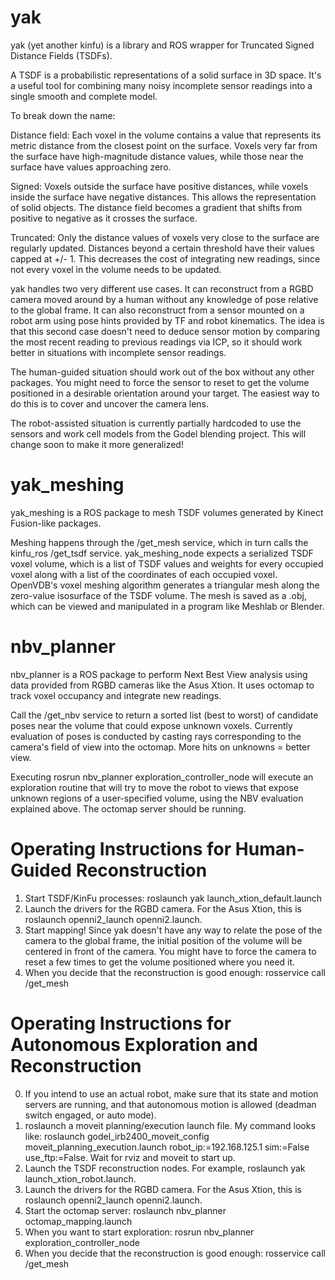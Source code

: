 # yak

yak (yet another kinfu) is a library and ROS wrapper for Truncated Signed Distance Fields (TSDFs).

A TSDF is a probabilistic representations of a solid surface in 3D space. It's a useful tool for combining many noisy incomplete sensor readings into a single smooth and complete model.

To break down the name:

Distance field: Each voxel in the volume contains a value that represents its metric distance from the closest point on the surface. Voxels very far from the surface have high-magnitude distance values, while those near the surface have values approaching zero.

Signed: Voxels outside the surface have positive distances, while voxels inside the surface have negative distances. This allows the representation of solid objects. The distance field becomes a gradient that shifts from positive to negative as it crosses the surface.

Truncated: Only the distance values of voxels very close to the surface are regularly updated. Distances beyond a certain threshold have their values capped at +/- 1. This decreases the cost of integrating new readings, since not every voxel in the volume needs to be updated.

yak handles two very different use cases. It can reconstruct from a RGBD camera moved around by a human without any knowledge of pose relative to the global frame. It can also reconstruct from a sensor mounted on a robot arm using pose hints provided by TF and robot kinematics. The idea is that this second case doesn't need to deduce sensor motion by comparing the most recent reading to previous readings via ICP, so it should work better in situations with incomplete sensor readings.

The human-guided situation should work out of the box without any other packages. You might need to force the sensor to reset to get the volume positioned in a desirable orientation around your target. The easiest way to do this is to cover and uncover the camera lens.

The robot-assisted situation is currently partially hardcoded to use the sensors and work cell models from the Godel blending project. This will change soon to make it more generalized!

# yak_meshing

yak_meshing is a ROS package to mesh TSDF volumes generated by Kinect Fusion-like packages.

Meshing happens through the /get_mesh service, which in turn calls the kinfu_ros /get_tsdf service. yak_meshing_node expects a serialized TSDF voxel volume, which is a list of TSDF values and weights for every occupied voxel along with a list of the coordinates of each occupied voxel. OpenVDB's voxel meshing algorithm generates a triangular mesh along the zero-value isosurface of the TSDF volume. The mesh is saved as a .obj, which can be viewed and manipulated in a program like Meshlab or Blender.

# nbv_planner

nbv_planner is a ROS package to perform Next Best View analysis using data provided from RGBD cameras like the Asus Xtion. It uses octomap to track voxel occupancy and integrate new readings.

Call the /get_nbv service to return a sorted list (best to worst) of candidate poses near the volume that could expose unknown voxels. Currently evaluation of poses is conducted by casting rays corresponding to the camera's field of view into the octomap. More hits on unknowns = better view.

Executing rosrun nbv_planner exploration_controller_node will execute an exploration routine that will try to move the robot to views that expose unknown regions of a user-specified volume, using the NBV evaluation explained above. The octomap server should be running.

# Operating Instructions for Human-Guided Reconstruction
1. Start TSDF/KinFu processes: roslaunch yak launch_xtion_default.launch
2. Launch the drivers for the RGBD camera. For the Asus Xtion, this is roslaunch openni2_launch openni2.launch.
3. Start mapping! Since yak doesn't have any way to relate the pose of the camera to the global frame, the initial position of the volume will be centered in front of the camera. You might have to force the camera to reset a few times to get the volume positioned where you need it.
4. When you decide that the reconstruction is good enough: rosservice call /get_mesh

# Operating Instructions for Autonomous Exploration and Reconstruction
0. If you intend to use an actual robot, make sure that its state and motion servers are running, and that autonomous motion is allowed (deadman switch engaged, or auto mode).
1. roslaunch a moveit planning/execution launch file. My command looks like: roslaunch godel_irb2400_moveit_config moveit_planning_execution.launch robot_ip:=192.168.125.1 sim:=False use_ftp:=False. Wait for rviz and moveit to start up.
2. Launch the TSDF reconstruction nodes. For example, roslaunch yak launch_xtion_robot.launch.
3. Launch the drivers for the RGBD camera. For the Asus Xtion, this is roslaunch openni2_launch openni2.launch.
4. Start the octomap server: roslaunch nbv_planner octomap_mapping.launch
5. When you want to start exploration: rosrun nbv_planner exploration_controller_node 
6. When you decide that the reconstruction is good enough: rosservice call /get_mesh


